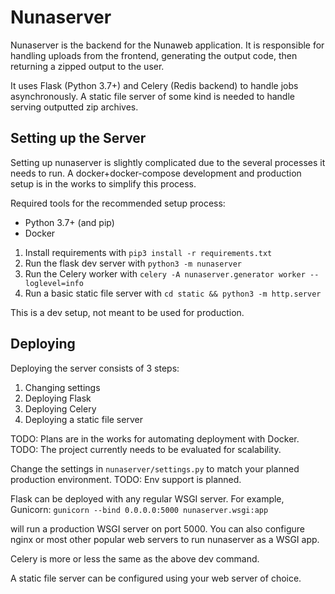 # Nunaserver

Nunaserver is the backend for the Nunaweb application.
It is responsible for handling uploads from the frontend,
generating the output code, then returning a zipped output
to the user.

It uses Flask (Python 3.7+) and Celery (Redis backend) to
handle jobs asynchronously. A static file server of some kind
is needed to handle serving outputted zip archives.

## Setting up the Server

Setting up nunaserver is slightly complicated due to the several
processes it needs to run. A docker+docker-compose development and
production setup is in the works to simplify this process.

Required tools for the recommended setup process:
- Python 3.7+ (and pip)
- Docker

1. Install requirements with `pip3 install -r requirements.txt`
2. Run the flask dev server with `python3 -m nunaserver`
3. Run the Celery worker with `celery -A nunaserver.generator worker --loglevel=info`
4. Run a basic static file server with `cd static && python3 -m http.server`

This is a dev setup, not meant to be used for production.

## Deploying

Deploying the server consists of 3 steps:

1. Changing settings
2. Deploying Flask
3. Deploying Celery
4. Deploying a static file server

TODO: Plans are in the works for automating deployment
with Docker.
TODO: The project currently needs to be evaluated for scalability.

Change the settings in `nunaserver/settings.py` to match your planned
production environment.
TODO: Env support is planned.

Flask can be deployed with any regular WSGI server. For example, Gunicorn:
`gunicorn --bind 0.0.0.0:5000 nunaserver.wsgi:app`

will run a production WSGI server on port 5000. You can also configure
nginx or most other popular web servers to run nunaserver as a WSGI app.

Celery is more or less the same as the above dev command.

A static file server can be configured using your web server of choice.
